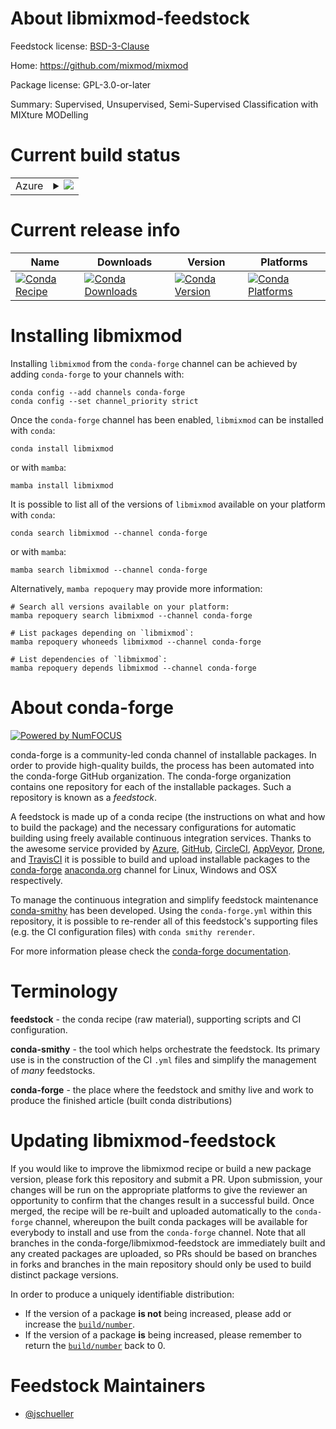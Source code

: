 About libmixmod-feedstock
=========================

Feedstock license: [BSD-3-Clause](https://github.com/conda-forge/libmixmod-feedstock/blob/main/LICENSE.txt)

Home: https://github.com/mixmod/mixmod

Package license: GPL-3.0-or-later

Summary: Supervised, Unsupervised, Semi-Supervised Classification with MIXture MODelling

Current build status
====================


<table>
    
  <tr>
    <td>Azure</td>
    <td>
      <details>
        <summary>
          <a href="https://dev.azure.com/conda-forge/feedstock-builds/_build/latest?definitionId=21281&branchName=main">
            <img src="https://dev.azure.com/conda-forge/feedstock-builds/_apis/build/status/libmixmod-feedstock?branchName=main">
          </a>
        </summary>
        <table>
          <thead><tr><th>Variant</th><th>Status</th></tr></thead>
          <tbody><tr>
              <td>linux_64</td>
              <td>
                <a href="https://dev.azure.com/conda-forge/feedstock-builds/_build/latest?definitionId=21281&branchName=main">
                  <img src="https://dev.azure.com/conda-forge/feedstock-builds/_apis/build/status/libmixmod-feedstock?branchName=main&jobName=linux&configuration=linux%20linux_64_" alt="variant">
                </a>
              </td>
            </tr><tr>
              <td>osx_64</td>
              <td>
                <a href="https://dev.azure.com/conda-forge/feedstock-builds/_build/latest?definitionId=21281&branchName=main">
                  <img src="https://dev.azure.com/conda-forge/feedstock-builds/_apis/build/status/libmixmod-feedstock?branchName=main&jobName=osx&configuration=osx%20osx_64_" alt="variant">
                </a>
              </td>
            </tr><tr>
              <td>osx_arm64</td>
              <td>
                <a href="https://dev.azure.com/conda-forge/feedstock-builds/_build/latest?definitionId=21281&branchName=main">
                  <img src="https://dev.azure.com/conda-forge/feedstock-builds/_apis/build/status/libmixmod-feedstock?branchName=main&jobName=osx&configuration=osx%20osx_arm64_" alt="variant">
                </a>
              </td>
            </tr><tr>
              <td>win_64</td>
              <td>
                <a href="https://dev.azure.com/conda-forge/feedstock-builds/_build/latest?definitionId=21281&branchName=main">
                  <img src="https://dev.azure.com/conda-forge/feedstock-builds/_apis/build/status/libmixmod-feedstock?branchName=main&jobName=win&configuration=win%20win_64_" alt="variant">
                </a>
              </td>
            </tr>
          </tbody>
        </table>
      </details>
    </td>
  </tr>
</table>

Current release info
====================

| Name | Downloads | Version | Platforms |
| --- | --- | --- | --- |
| [![Conda Recipe](https://img.shields.io/badge/recipe-libmixmod-green.svg)](https://anaconda.org/conda-forge/libmixmod) | [![Conda Downloads](https://img.shields.io/conda/dn/conda-forge/libmixmod.svg)](https://anaconda.org/conda-forge/libmixmod) | [![Conda Version](https://img.shields.io/conda/vn/conda-forge/libmixmod.svg)](https://anaconda.org/conda-forge/libmixmod) | [![Conda Platforms](https://img.shields.io/conda/pn/conda-forge/libmixmod.svg)](https://anaconda.org/conda-forge/libmixmod) |

Installing libmixmod
====================

Installing `libmixmod` from the `conda-forge` channel can be achieved by adding `conda-forge` to your channels with:

```
conda config --add channels conda-forge
conda config --set channel_priority strict
```

Once the `conda-forge` channel has been enabled, `libmixmod` can be installed with `conda`:

```
conda install libmixmod
```

or with `mamba`:

```
mamba install libmixmod
```

It is possible to list all of the versions of `libmixmod` available on your platform with `conda`:

```
conda search libmixmod --channel conda-forge
```

or with `mamba`:

```
mamba search libmixmod --channel conda-forge
```

Alternatively, `mamba repoquery` may provide more information:

```
# Search all versions available on your platform:
mamba repoquery search libmixmod --channel conda-forge

# List packages depending on `libmixmod`:
mamba repoquery whoneeds libmixmod --channel conda-forge

# List dependencies of `libmixmod`:
mamba repoquery depends libmixmod --channel conda-forge
```


About conda-forge
=================

[![Powered by
NumFOCUS](https://img.shields.io/badge/powered%20by-NumFOCUS-orange.svg?style=flat&colorA=E1523D&colorB=007D8A)](https://numfocus.org)

conda-forge is a community-led conda channel of installable packages.
In order to provide high-quality builds, the process has been automated into the
conda-forge GitHub organization. The conda-forge organization contains one repository
for each of the installable packages. Such a repository is known as a *feedstock*.

A feedstock is made up of a conda recipe (the instructions on what and how to build
the package) and the necessary configurations for automatic building using freely
available continuous integration services. Thanks to the awesome service provided by
[Azure](https://azure.microsoft.com/en-us/services/devops/), [GitHub](https://github.com/),
[CircleCI](https://circleci.com/), [AppVeyor](https://www.appveyor.com/),
[Drone](https://cloud.drone.io/welcome), and [TravisCI](https://travis-ci.com/)
it is possible to build and upload installable packages to the
[conda-forge](https://anaconda.org/conda-forge) [anaconda.org](https://anaconda.org/)
channel for Linux, Windows and OSX respectively.

To manage the continuous integration and simplify feedstock maintenance
[conda-smithy](https://github.com/conda-forge/conda-smithy) has been developed.
Using the ``conda-forge.yml`` within this repository, it is possible to re-render all of
this feedstock's supporting files (e.g. the CI configuration files) with ``conda smithy rerender``.

For more information please check the [conda-forge documentation](https://conda-forge.org/docs/).

Terminology
===========

**feedstock** - the conda recipe (raw material), supporting scripts and CI configuration.

**conda-smithy** - the tool which helps orchestrate the feedstock.
                   Its primary use is in the construction of the CI ``.yml`` files
                   and simplify the management of *many* feedstocks.

**conda-forge** - the place where the feedstock and smithy live and work to
                  produce the finished article (built conda distributions)


Updating libmixmod-feedstock
============================

If you would like to improve the libmixmod recipe or build a new
package version, please fork this repository and submit a PR. Upon submission,
your changes will be run on the appropriate platforms to give the reviewer an
opportunity to confirm that the changes result in a successful build. Once
merged, the recipe will be re-built and uploaded automatically to the
`conda-forge` channel, whereupon the built conda packages will be available for
everybody to install and use from the `conda-forge` channel.
Note that all branches in the conda-forge/libmixmod-feedstock are
immediately built and any created packages are uploaded, so PRs should be based
on branches in forks and branches in the main repository should only be used to
build distinct package versions.

In order to produce a uniquely identifiable distribution:
 * If the version of a package **is not** being increased, please add or increase
   the [``build/number``](https://docs.conda.io/projects/conda-build/en/latest/resources/define-metadata.html#build-number-and-string).
 * If the version of a package **is** being increased, please remember to return
   the [``build/number``](https://docs.conda.io/projects/conda-build/en/latest/resources/define-metadata.html#build-number-and-string)
   back to 0.

Feedstock Maintainers
=====================

* [@jschueller](https://github.com/jschueller/)

